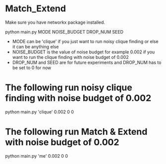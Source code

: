 # Match_Extend

Make sure you have networkx package installed.

python main.py MODE NOISE_BUDGET DROP_NUM SEED 
- MODE can be 'clique' if you just want to run noisy clique finding or else it can be anything else
- NOISE_BUDGET is the value of noise budget for example 0.002 if you want to run the clique finding with noise budget of 0.002
- DROP_NUM and SEED are for future experiments and DROP_NUM has to be set to 0 for now

# The following run noisy clique finding with noise budget of 0.002
python main.py 'clique' 0.002 0 0 

# The following run Match & Extend with noise budget of 0.002
python main.py 'me' 0.002 0 0 